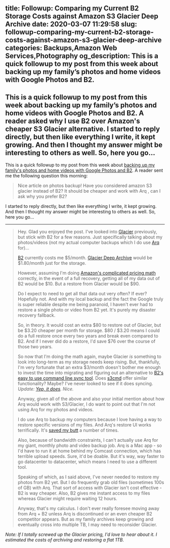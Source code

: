 title: Followup: Comparing my Current B2 Storage Costs against Amazon S3 Glacier Deep Archive
date: 2020-03-07 11:29:58
slug: followup-comparing-my-current-b2-storage-costs-against-amazon-s3-glacier-deep-archive
categories: Backups,Amazon Web Services,Photography
og_description: This is a quick followup to my post from this week about backing up my family’s photos and home videos with Google Photos and B2.
---
This is a quick followup to my post from this week about backing up my family’s photos and home videos with Google Photos and B2. A reader asked why I use B2 over Amazon's cheaper S3 Glacier alternative. I started to reply directly, but then like everything I write, it kept growing. And then I thought my answer might be interesting to others as well. So, here you go...
---
This is a quick followup to my post from this week about <a href="https://tyler.io/my-familys-photo-and-video-library-backup-strategy-in-2020/">backing up my family's photos and home videos with Google Photos and B2</a>. A reader sent me the following question this morning:

> Nice article on photos backup! Have you considered amazon S3 glacier instead of B2? It should be cheaper and work with Arq , can I ask why you prefer B2?

I started to reply directly, but then like everything I write, it kept growing. And then I thought my answer might be interesting to others as well. So, here you go...

<hr />

> Hey. Glad you enjoyed the post. I've looked into <a href="https://aws.amazon.com/glacier/">Glacier</a> previously, but stick with B2 for a few reasons. Just specifically talking about my photos/videos (not my actual computer backups which I do use <a href="https://www.arqbackup.com">Arq</a> for)...
> 
> <a href="https://www.backblaze.com/b2/cloud-storage.html">B2</a> currently costs me $5/month. <a href="https://aws.amazon.com/blogs/aws/new-amazon-s3-storage-class-glacier-deep-archive/">Glacier Deep Archive</a> would be $1.80/month just for the storage.
> 
> However, assuming I'm doing <a href="https://calculator.s3.amazonaws.com/index.html">Amazon's complicated pricing math</a> correctly, in the event of a full recovery, getting all of my data out of B2 would be $10. But a restore from Glacier would be $90.
> 
> Do I expect to need to get all that data out very often? If ever? Hopefully not. And with my local backup and the fact the Google truly is super reliable despite me being paranoid, I haven't ever had to restore a single photo or video from B2 yet. It's purely my disaster recovery fallback.
> 
> So, in theory. It would cost an extra $80 to restore out of Glacier, but be $3.20 cheaper per month for storage. $80 / $3.20 means I could do a full restore once every two years and break even compared to B2. And if I never did do a restore, I'd save $76 over the course of those two years.
> 
> So now that I'm doing the math again, maybe Glacier <em>is</em> something to look into long-term as my storage needs keep rising. But, thankfully, I'm very fortunate that an extra $3/month doesn't bother me enough to invest the time into migrating and figuring out an alternative to <a href="https://www.backblaze.com/b2/docs/quick_command_line.html">B2's easy to use command line sync tool</a>. Does <a href="https://s3tools.org/s3cmd">s3cmd</a> offer similar functionality? Maybe? I've never looked to see if it does syncing. <em>Update: <a href="https://s3tools.org/s3cmd-sync">Yep, it does</a>. Nice.</em>
> 
> Anyway, given all of the above and also your initial mention about how Arq would work with S3/Glacier, I do want to point out that I'm not using Arq for my photos and videos.
> 
> I do use Arq to backup my computers because I love having a way to restore specific versions of my files. And Arq's restore UI works terrifically. It's <a href="https://tyler.io/gone/">saved my butt</a> a number of times.
> 
> Also, because of bandwidth constraints, I can't actually use Arq for my giant, monthly photo and video backup job. Arq is a Mac app - so I'd have to run it at home behind my Comcast connection, which has terrible upload speeds. Sure, it'd be doable. But it's way, way faster to go datacenter to datacenter, which means I need to use a different tool.
> 
> Speaking of which, as I said above, I've never needed to restore my photos from B2 yet. But I do frequently grab old files (sometimes 100s of GB) with Arq. That sort of access with Glacier isn't cost effective - B2 is way cheaper. Also, B2 gives me instant access to my files whereas Glacier might require waiting 12 hours.
> 
> Anyway, that's my calculus. I don't ever really foresee moving away from Arq + B2 unless Arq is discontinued or an even cheaper B2 competitor appears. But as my family archives keep growing and eventually cross into multiple TB, I may need to reconsider Glacier.

<em>Note: If I totally screwed up the Glacier pricing, I'd love to hear about it. I estimated the costs of archiving and restoring a flat 1TB.</em>
